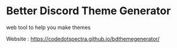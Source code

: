 # Better Discord Theme Generator

web tool to help you make themes

Website : https://codedotspectra.github.io/bdthemegenerator/
